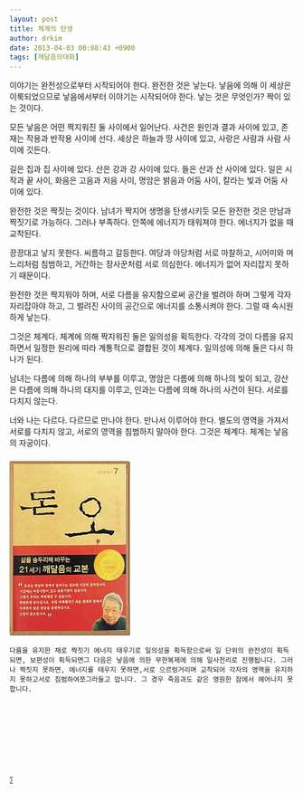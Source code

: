 ```yaml
---
layout: post
title: 체계의 탄생
author: drkim
date: 2013-04-03 00:08:43 +0900
tags: [깨달음의대화]
---
```

이야기는 완전성으로부터 시작되어야 한다. 완전한 것은 낳는다. 낳음에 의해 이 세상은 이룩되었으므로 낳음에서부터 이야기는 시작되어야 한다. 낳는 것은 무엇인가? 짝이 있는 것이다. 


  


모든 낳음은 어떤 짝지워진 둘 사이에서 일어난다. 사건은 원인과 결과 사이에 있고, 존재는 작용과 반작용 사이에 선다. 세상은 하늘과 땅 사이에 있고, 사랑은 사람과 사람 사이에 깃든다. 


  


길은 집과 집 사이에 있다. 산은 강과 강 사이에 있다. 들은 산과 산 사이에 있다. 일은 시작과 끝 사이, 화음은 고음과 저음 사이, 명암은 밝음과 어둠 사이, 칼라는 빛과 어둠 사이에 있다. 


  


완전한 것은 짝짓는 것이다. 남녀가 짝지어 생명을 탄생시키듯 모든 완전한 것은 만남과 짝짓기로 가능하다. 그러나 부족하다. 안쪽에 에너지가 태워져야 한다. 에너지가 없을 때 교착된다. 


  


끙끙대고 낳지 못한다. 씨름하고 갈등한다. 여당과 야당처럼 서로 마찰하고, 시어미와 며느리처럼 침범하고, 거간하는 장사꾼처럼 서로 의심한다. 에너지가 없어 자리잡지 못하기 때문이다. 


  


완전한 것은 짝지워야 하며, 서로 다름을 유지함으로써 공간을 벌려야 하며 그렇게 각자 자리잡아야 하고, 그 벌려진 사이의 공간으로 에너지를 소통시켜야 한다. 그럴 때 속시원하게 낳는다. 


  


그것은 체계다. 체계에 의해 짝지워진 둘은 일의성을 획득한다. 각각의 것이 다름을 유지하면서 일정한 원리에 따라 계통적으로 결합된 것이 체계다. 일의성에 의해 둘은 다시 하나가 된다. 


  


남녀는 다름에 의해 하나의 부부를 이루고, 명암은 다름에 의해 하나의 빛이 되고, 강산은 다름에 의해 하나의 대지를 이루고, 인과는 다름에 의해 하나의 사건이 된다. 서로를 다치지 않는다. 


  


너와 나는 다르다. 다르므로 만나야 한다. 만나서 이루어야 한다. 별도의 영역을 가져서 서로를 다치지 않고, 서로의 영역을 침범하지 말아야 한다. 그것은 체계다. 체계는 낳음의 자궁이다. 


  




 ###


  





  ![](/files/attach/images/198/727/315/55.JPG) 
  
  
  
  
  
    다름을 유지한 채로 짝짓기 에너지 태우기로 일의성을 획득함으로써 일 단위의 완전성이 획득되면, 보편성이 획득되면그 다음은 낳음에 의한 무한복제에 의해 일사천리로 진행됩니다. 그러나 짝짓지 못하면, 에너지를 태우지 못하면,서로 으르렁거리며 교착되어 각자의 영역을 유지하지 못하고서로 침범하여쪼그라들고 맙니다. 그 경우 죽음과도 같은 영원한 잠에서 헤어나지 못합니다.
  
  
  
  
  
  
  
  
  
    ∑ 
  
  
  
  
  
  
  
  
  
  
  
  
  
  
  
  
  
  
  
  
  
  
  
  
  
  
  
